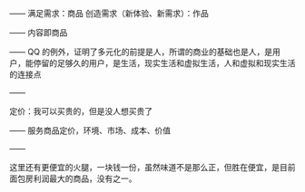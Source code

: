 ——
满足需求：商品
创造需求（新体验、新需求）：作品

——
内容即商品

——
QQ 的例外，证明了多元化的前提是人，所谓的商业的基础也是人，是用户，能停留的足够久的用户，是生活，现实生活和虚拟生活，人和虚拟和现实生活的连接点

——

定价：我可以买贵的，但是没人想买贵了

——
服务商品定价，环境、市场、成本、价值

——

这里还有更便宜的火腿，一块钱一份，虽然味道不是那么正，但胜在便宜，是目前面包房利润最大的商品，没有之一。
